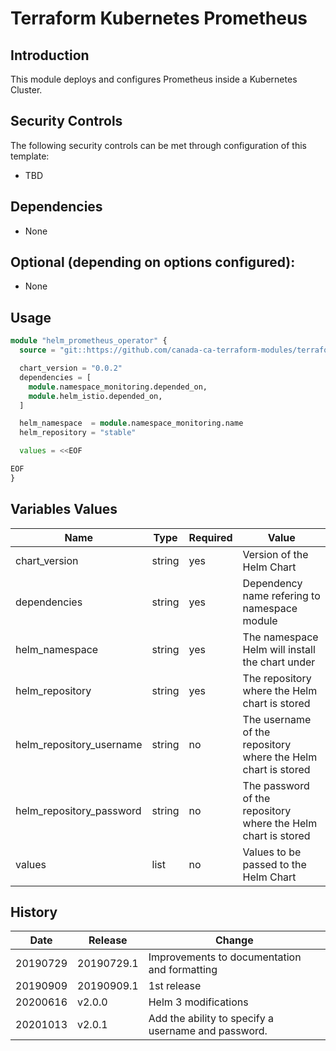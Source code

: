 # Terraform Kubernetes Prometheus

## Introduction

This module deploys and configures Prometheus inside a Kubernetes Cluster.

## Security Controls

The following security controls can be met through configuration of this template:

* TBD

## Dependencies

* None

## Optional (depending on options configured):

* None

## Usage

```terraform
module "helm_prometheus_operator" {
  source = "git::https://github.com/canada-ca-terraform-modules/terraform-kubernetes-prometheus?ref=v2.0.0"

  chart_version = "0.0.2"
  dependencies = [
    module.namespace_monitoring.depended_on,
    module.helm_istio.depended_on,
  ]

  helm_namespace  = module.namespace_monitoring.name
  helm_repository = "stable"

  values = <<EOF

EOF
}
```

## Variables Values

| Name                     | Type   | Required | Value                                                         |
| ------------------------ | ------ | -------- | ------------------------------------------------------------- |
| chart_version            | string | yes      | Version of the Helm Chart                                     |
| dependencies             | string | yes      | Dependency name refering to namespace module                  |
| helm_namespace           | string | yes      | The namespace Helm will install the chart under               |
| helm_repository          | string | yes      | The repository where the Helm chart is stored                 |
| helm_repository_username | string | no       | The username of the repository where the Helm chart is stored |
| helm_repository_password | string | no       | The password of the repository where the Helm chart is stored |
| values                   | list   | no       | Values to be passed to the Helm Chart                         |

## History

| Date     | Release    | Change                                              |
| -------- | ---------- | --------------------------------------------------- |
| 20190729 | 20190729.1 | Improvements to documentation and formatting        |
| 20190909 | 20190909.1 | 1st release                                         |
| 20200616 | v2.0.0     | Helm 3 modifications                                |
| 20201013 | v2.0.1     | Add the ability to specify a username and password. |
